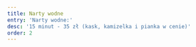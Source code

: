 ```yaml
---
title: Narty wodne
entry: 'Narty wodne:'
desc: '15 minut - 35 zł (kask, kamizelka i pianka w cenie)'
order: 2
---
```

